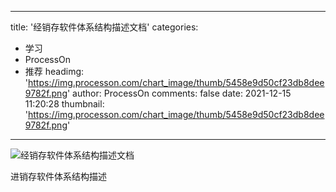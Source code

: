 
---
title: '经销存软件体系结构描述文档'
categories: 
 - 学习
 - ProcessOn
 - 推荐
headimg: 'https://img.processon.com/chart_image/thumb/5458e9d50cf23db8dee9782f.png'
author: ProcessOn
comments: false
date: 2021-12-15 11:20:28
thumbnail: 'https://img.processon.com/chart_image/thumb/5458e9d50cf23db8dee9782f.png'
---

<div>   
<img class="thumb" alt="经销存软件体系结构描述文档" src="https://img.processon.com/chart_image/thumb/5458e9d50cf23db8dee9782f.png" referrerpolicy="no-referrer">
<p>进销存软件体系结构描述</p>  
</div>
            